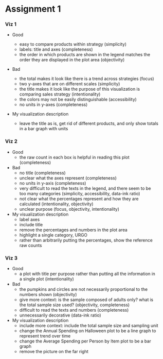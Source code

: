 # Assignment 1

### Viz 1
* Good
    * easy to compare products within strategy (simplicity)
    * labels: title and axes (completeness)
    * the order in which products are shown in the legend matches the order they are displayed in the plot area (objectivity)

* Bad
    * the total makes it look like there is a trend across strategies (focus)
    * two y-axes that are on different scales (simplicity)
    * the title makes it look like the purpose of this visualization is comparing sales strategy (intentionality)
    * the colors may not be easily distinguishable (accessibility)
    * no units in y-axes (completeness)

* My visualization description
    * leave the title as is, get rid of different products, and only show totals in a bar graph with units

### Viz 2
* Good
    * the raw count in each box is helpful in reading this plot (completeness)
* Bad
    * no title (completeness)
    * unclear what the axes represent (completeness)
    * no units in y-axis (completeness)
    * very difficult to read the texts in the legend, and there seem to be too many categories (simplicity, accessibility, data-ink ratio)
    * not clear what the percentages represent and how they are calculated (intentionality, objectivity)
    * unclear purpose (focus, objectivity, intentionality)
* My visualization description
    * label axes
    * include title
    * remove the percentages and numbers in the plot area
    * highlight a single category, URGO
    * rather than arbitrarily putting the percentages, show the reference raw counts

### Viz 3
* Good
    * a plot with title per purpose rather than putting all the information in a single plot (intentionality)
* Bad
    * the pumpkins and circles are not necessarily proportional to the numbers shown (objectivity)
    * give more context: is the sample composed of adults only? what is the total sample size used? (objectivity, completeness)
    * difficult to read the texts and numbers (completeness)
    * unnecessarily decorative (data-ink ratio)
* My visualization description
    * include more context: include the total sample size and sampling unit 
    * change the Annual Spending on Halloween plot to be a line graph to represent trend over time
    * change the Average Spending per Person by Item plot to be a bar graph
    * remove the picture on the far right